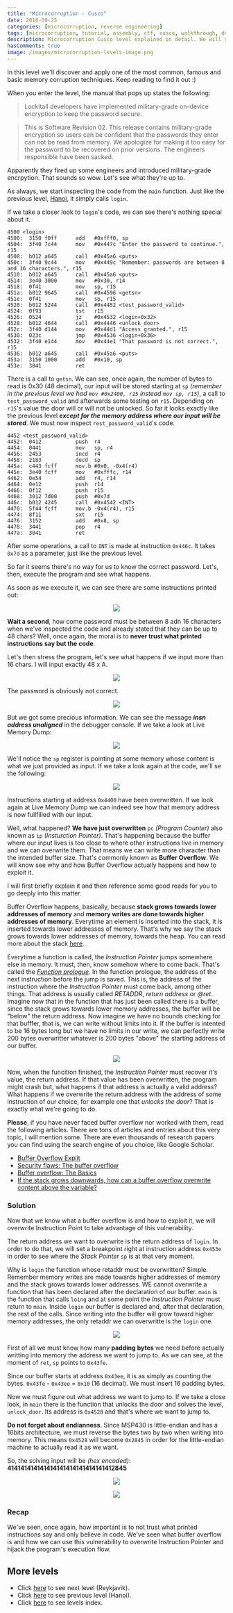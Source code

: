 ```yaml
---
title: "Microcorruption - Cusco"
date: 2018-09-25
categories: [microcorruption, reverse engineering]
tags: [microcorruption, tutorial, assembly, ctf, cusco, walkthrough, debug, buffer overflow]
description: Microcorruption Cusco level explained in detail. We will see how to solve the level and understand the underlying concepts. 
hasComments: true
image: /images/microcorruption-levels-image.png
---
```

In this level we'll discover and apply one of the most common, famous and basic memory corruption techniques. Keep reading to find it out :)

When you enter the level, the manual that pops up states the following:
>   Lockitall developers  have implemented  military-grade on-device
    encryption to keep the password secure.

>   This is Software Revision 02. This release contains military-grade
    encryption so users can be confident that the passwords they enter
    can not be read from memory.   We apologize for making it too easy
    for the password to be recovered on prior versions.  The engineers
    responsible have been sacked.

Apparently they fired up some engineers and introduced military-grade encrpytion. That sounds so wow. Let's see what they're up to.

As always, we start inspecting the code from the `main` function. Just like the previous level, [Hanoi](/microcorruption/hanoi), it simply calls `login`.


If we take a closer look to `login`'s code, we can see there's nothing special about it.
```
4500 <login>
4500:  3150 f0ff      add	#0xfff0, sp
4504:  3f40 7c44      mov	#0x447c "Enter the password to continue.", r15
4508:  b012 a645      call	#0x45a6 <puts>
450c:  3f40 9c44      mov	#0x449c "Remember: passwords are between 8 and 16 characters.", r15
4510:  b012 a645      call	#0x45a6 <puts>
4514:  3e40 3000      mov	#0x30, r14
4518:  0f41           mov	sp, r15
451a:  b012 9645      call	#0x4596 <getsn>
451e:  0f41           mov	sp, r15
4520:  b012 5244      call	#0x4452 <test_password_valid>
4524:  0f93           tst	r15
4526:  0524           jz	#0x4532 <login+0x32>
4528:  b012 4644      call	#0x4446 <unlock_door>
452c:  3f40 d144      mov	#0x44d1 "Access granted.", r15
4530:  023c           jmp	#0x4536 <login+0x36>
4532:  3f40 e144      mov	#0x44e1 "That password is not correct.", r15
4536:  b012 a645      call	#0x45a6 <puts>
453a:  3150 1000      add	#0x10, sp
453e:  3041           ret
```
There is a call to `getsn`. We can see, once again, the number of bytes to read is 0x30 (48 decimal), our input will be stored starting at `sp` *(remember in the previous level we had `mov #0x2400, r15` instead `mov sp, r15`)*, a call to `test_password_valid` and afterwards some testing on `r15`. Depending on `r15`'s value the door will or will not be unlocked. So far it looks exactly like the previous level ***<yellow>except for the memory address where our input will be stored</yellow>***. We must now inspect `rest_password_valid`'s code.

```
4452 <test_password_valid>
4452:  0412           push	r4
4454:  0441           mov	sp, r4
4456:  2453           incd	r4
4458:  2183           decd	sp
445a:  c443 fcff      mov.b	#0x0, -0x4(r4)
445e:  3e40 fcff      mov	#0xfffc, r14
4462:  0e54           add	r4, r14
4464:  0e12           push	r14
4466:  0f12           push	r15
4468:  3012 7d00      push	#0x7d
446c:  b012 4245      call	#0x4542 <INT>
4470:  5f44 fcff      mov.b	-0x4(r4), r15
4474:  8f11           sxt	r15
4476:  3152           add	#0x8, sp
4478:  3441           pop	r4
447a:  3041           ret
```
After some operations, a call to `INT` is made at instruction `0x446c`. It takes `0x7d` as a parameter, just like the previous level. 

So far it seems there's no way for us to know the correct password. Let's, then, execute the program and see what happens. 

As soon as we execute it, we can see there are some instructions printed out: 

<p align="center">
<img src="/images/microcorruption-cusco0.png">
</p>

**Wait a second**, how come password must be between 8 adn 16 characters when we've inspected the code and already stated that they can be up to 48 chars? Well, once again, the moral is to **<red>never trust what printed instructions say but the code</red>**.

Let's then stress the program, let's see what happens if we input more than 16 chars. I will input exactly 48 x A.

<p align="center">
<img src="/images/microcorruption-cusco1.png">
</p>

The password is obviously not correct.

<p align="center">
<img src="/images/microcorruption-cusco2.png">
</p>

But we got some precious information. We can see the message ***insn address unaligned*** in the debugger console. If we take a look at Live Memory Dump:

<p align="center">
<img src="/images/microcorruption-cusco3.png">
</p>

We'll notice the `sp` register is pointing at some memory whose content is what we just provided as input. If we take a look again at the code, we'll se the following:

<p align="center">
<img src="/images/microcorruption-cusco4.png">
</p>

Instructions starting at address `0x4400` have been overwritten. If we look again at Live Memory Dump we can indeed see how that memory address is now fullfilled with our input.

Well, what happened? **<purple>We have just overwritten</purple>** `pc` *(Program Counter)* also known as `ip` *(Insturction Pointer)*. That's happening because the buffer where our input lives is too close to where other instructions live in memory and we can overwrite them. That means we can write more character than the intended buffer size. That's commonly known as **<yellow>Buffer Overflow</yellow>**. We will know see why and how Buffer Overflow actually happens and how to exploit it. 

I will first briefly explain it and then reference some good reads for you to go deeply into this matter.

Buffer Overflow happens, basically, because **stack grows towards lower addresses of memory** and **memory writes are done towards higher addresses of memory**. Everytime an element is inserted into the stack, it is inserted towards lower addresses of memory. That's why we say the stack grows towards lower addresses of memory, towards the heap. You can read more about the stack [here](https://en.wikipedia.org/wiki/Stack_(abstract_data_type)).

Everytime a function is called, the *<yellow>Instruction Pointer</yellow>* jumps somewhere else in memory. It must, then, know somehow where to come back. That's called the *[Function prologue](https://en.wikipedia.org/wiki/Function_prologue)*. In the function prologue, the address of the next instruction before the jump is saved. This is, the address of the instruction where the *<yellow>Instruction Pointer</yellow>* must come back, among other things. That address is usually called *RETADDR*, *return address* or *@ret*. Imagine now that in the function that has just been called there is a buffer, since the stack grows towards lower memory addresses, the buffer will be "below" the return address. Now imagine we have no bounds checking for that bufffer, that is, we can write without limits into it. If the buffer is intented to be 16 bytes long but we have no limits in our write, we can perfectly write 200 bytes overwritter whatever is 200 bytes "above" the starting address of our buffer.  

<p align="center">
<img src="/images/microcorruption-cusco-bof0.png">
</p>

Now, when the funcition finished, the *<yellow>Instruction Pointer</yellow>* must recover it's value, the return address. If that value has been overwritten, the program might crash but, what happens if that address is actually a valid address? What happens if we overwrite the return address with the address of some instruction of our choice, for example one that *unlocks the door*? That is exactly what we're going to do.

**Please**, if you have never faced buffer overflow nor worked with them, read the following articles. There are tons of articles and entries about this very topic, I will mention some. There are even thousands of research papers you can find using the search engine of you choice, like Google Scholar. 

- [Buffer Overflow Explit](https://dhavalkapil.com/blogs/Buffer-Overflow-Exploit/)
- [Security flaws: The buffer overflow](https://www.hackingtutorials.org/exploit-tutorials/buffer-overflow-explained-basics/)
- [Buffer overflow: The Basics](https://www.hackingtutorials.org/exploit-tutorials/buffer-overflow-explained-basics/)
- [If the stack grows downwards, how can a buffer overflow overwrite content above the variable?](https://security.stackexchange.com/questions/135786/if-the-stack-grows-downwards-how-can-a-buffer-overflow-overwrite-content-above)

### Solution

Now that we know what a buffer overflow is and how to exploit it, we will overwrite Instruction Point to take advantage of this vulnerability. 

The return address we want to overwrite is the return address of `login`. In order to do that, we will set a breakpoint right at instruction address `0x453e` in order to see where the *<gold>Stack Pointer</gold>* `sp` is at that very moment. 

Why is `login` the function whose retaddr must be overwritten? Simple. Remember memory writes are made towards higher addresses of memory and the stack grows towards lower addresses. WE cannot overwrite a function that has been declared after the declaration of our buffer. `main` is the function that calls `loing` and at some point the *<blue>Instruction Pointer</blue>* must return to `main`. Inside `login` our buffer is declared and, after that declaration, the rest of the calls. Since writing into the buffer will grow toward higher memory addresses, the only retaddr we can overwritte is the `login` one.

<p align="center">
<img src="/images/microcorruption-cusco-solving0.png">
</p>

First of all we must know how many **padding bytes** we need before actually writting into memory the address we want to jump to. As we can see, at the moment of `ret`, `sp` points to `0x43fe`.

Since our buffer starts at address `0x43ee`, it is as simply as counting the bytes. `0x43fe` - `0x43ee` = `0x10` (16 decimal). We must insert 16 padding bytes. 

Now we must figure out what address we want to jump to. If we take a close look, in `main` there is the function that unlocks the door and solves the level, `unlock_door`. Its address is `0x4528` and that's where we want to jump to. 

**<red>Do not forget about endianness</red>**. Since MSP430 is little-endian and has a 16bits architecture, we must reverse the bytes two by two when writing into memory. This means `0x4528` will become `0x2845` in order for the little-endian machine to actually read it as we want. 

So, the solving input will be *(hex encoded)*: **<yellow>414141414141414141414141414141412845</yellow>**

<p align="center">
<img src="/images/microcorruption-cusco-solving1.png">
</p>

<p align="center">
<img src="/images/microcorruption-cusco-solving2.png">
</p>

### Recap

We've seen, once again, how important is to not trust what printed instructions say and only believe in code. We've seen what buffer overflow is and how we can use this vulnerability to overwrite Instruction Pointer and hijack the program's execution flow.

## More levels
* Click [here](/microcorruption/reykjavik) to see next level (Reykjavik).
* Click [here](/microcorruption/hanoi) to see previous level (Hanoi).
* Click [here](/microcorruption) to see levels index.
